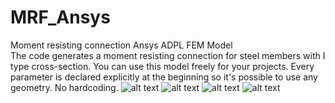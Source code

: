 # MRF_Ansys
Moment resisting connection Ansys ADPL FEM Model <br>
The code generates a moment resisting connection for steel members with I type cross-section. You can use this model freely for your projects. Every parameter is declared explicitly at the beginning so it's possible to use any geometry. No hardcoding.
![alt text](https://raw.githubusercontent.com/ipsumium/MRF_Ansys/master/G1_Zoom_in.png)
![alt text](https://raw.githubusercontent.com/ipsumium/MRF_Ansys/master/G2_Constrains_Forces.png)
![alt text](https://raw.githubusercontent.com/ipsumium/MRF_Ansys/master/G3_Bolts_deformation.png)
![alt text](https://raw.githubusercontent.com/ipsumium/MRF_Ansys/master/G4_Connection_deformation.png)
